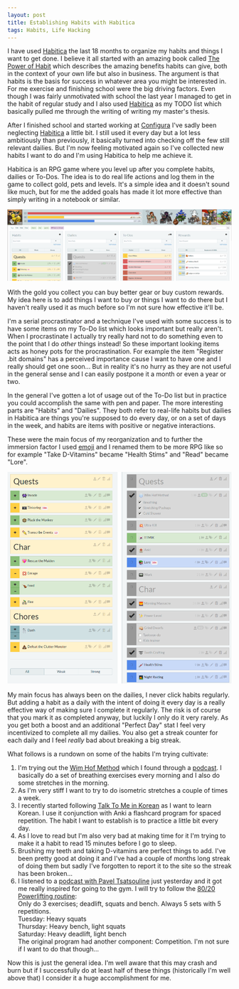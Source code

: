 ```yaml
---
layout: post
title: Establishing Habits with Habitica
tags: Habits, Life Hacking
---
```


I have used [Habitica][] the last 18 months to organize my habits and things I want to get done. I believe it all started with an amazing book called [The Power of Habit][] which describes the amazing benefits habits can give, both in the context of your own life but also in business. The argument is that habits is the basis for success in whatever area you might be interested in. For me exercise and finishing school were the big driving factors. Even though I was fairly unmotivated with school the last year I managed to get in the habit of regular study and I also used [Habitica][] as my TODO list which basically pulled me through the writing of writing my master's thesis.

After I finished school and started working at [Configura][] I've sadly been neglecting [Habitica][] a little bit. I still used it every day but a lot less ambitiously than previously, it basically turned into checking off the few still relevant dailies. But I'm now feeling motivated again so I've collected new habits I want to do and I'm using Habitica to help me achieve it.

Habitica is an RPG game where you level up after you complete habits, dailies or To-Dos. The idea is to do real life actions and log them in the game to collect gold, pets and levels. It's a simple idea and it doesn't sound like much, but for me the added goals has made it lot more effective than simply writing in a notebook or similar.

<a href="/images/habitica/overview.png">
  <img src="/images/habitica/overview.png" width="800" />
</a>

With the gold you collect you can buy better gear or buy custom rewards. My idea here is to add things I want to buy or things I want to do there but I haven't really used it as much before so I'm not sure how effective it'll be.

I'm a serial procrastinator and a technique I've used with some success is to have some items on my To-Do list which looks important but really aren't. When I procrastinate I actually try really hard not to do something even to the point that I do *other* things instead! So these important looking items acts as honey pots for the procrastination. For example the item "Register .bit domains" has a perceived importance cause I want to have one and I really should get one soon... But in reality it's no hurry as they are not useful in the general sense and I can easily postpone it a month or even a year or two.

In the general I've gotten a lot of usage out of the To-Do list but in practice you could accomplish the same with pen and paper. The more interesting parts are "Habits" and "Dailies". They both refer to real-life habits but dailies in Habitica are things you're supposed to do every day, or on a set of days in the week, and habits are items with positive or negative interactions.

These were the main focus of my reorganization and to further the immersion factor I used [emoji][] and I renamed them to be more RPG like so for example "Take D-Vitamins" became "Health Stims" and "Read" became "Lore".

![](/images/habitica/habits_dailies.png)

My main focus has always been on the dailies, I never click habits regularly. But adding a habit as a daily with the intent of doing it every day is a really effective way of making sure I complete it regularly. The risk is of course that you mark it as completed anyway, but luckily I only do it very rarely. As you get both a boost and an additional "Perfect Day" stat I feel very incentivized to complete all my dailies. You also get a streak counter for each daily and I feel *really* bad about breaking a big streak.

What follows is a rundown on some of the habits I'm trying cultivate:

1. I'm trying out the [Wim Hof Method][] which I found through a [podcast][]. I basically do a set of breathing exercises every morning and I also do some stretches in the morning.
1. As I'm very stiff I want to try to do isometric stretches a couple of times a week.
0. I recently started following [Talk To Me in Korean][] as I want to learn Korean. I use it conjunction with Anki a flashcard program for spaced repetition. The habit I want to establish is to practice a little bit every day.
1. As I love to read but I'm also very bad at making time for it I'm trying to make it a habit to read 15 minutes before I go to sleep.
1. Brushing my teeth and taking D-vitamins are perfect things to add. I've been pretty good at doing it and I've had a couple of months long streak of doing them but sadly I've forgotten to report it to the site so the streak has been broken...
1. I listened to a [podcast with Pavel Tsatsouline][] just yesterday and it got me really inspired for going to the gym. I will try to follow the [80/20 Powerlifting routine][]:  
    Only do 3 exercises; deadlift, squats and bench. Always 5 sets with 5 repetitions.  
    Tuesday:   Heavy squats  
    Thursday:  Heavy bench, light squats  
    Saturday:  Heavy deadlift, light bench  
   The original program had another component: Competition. I'm not sure if I want to do that though...

Now this is just the general idea. I'm well aware that this may crash and burn but if I successfully do at least half of these things (historically I'm well above that) I consider it a huge accomplishment for me.

[Habitica]: x "Habitica RPG for your Life"
[The Power of Habit]: http://charlesduhigg.com/the-power-of-habit/ "The Power of Habit"
[Configura]: http://configura.com/ "Configura"
[emoji]: http://habitica.wikia.com/wiki/Emoji "Habitica Emoji"
[Wim Hof Method]: http://www.wimhofmethod.com/ "The Wim Hof Method"
[podcast]: http://fourhourworkweek.com/2015/09/07/the-iceman-wim-hof/ "Podcast with The Iceman"
[Talk To Me in Korean]: http://www.talktomeinkorean.com/ "Talk To Me in Korean"
[podcast with Pavel Tsatsouline]: http://fourhourworkweek.com/2015/01/15/pavel-tsatsouline/ "Podcast with Pavel Tsatsouline"
[80/20 Powerlifting routine]: http://fourhourworkweek.com/2008/12/18/pavel-8020-powerlifting-and-how-to-add-110-pounds-to-your-lifts/ "80/20 Powerlifting routine"

